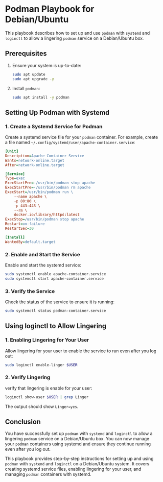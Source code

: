 # Podman Playbook for Debian/Ubuntu

This playbook describes how to set up and use `podman` with `systemd` and `loginctl` to allow a lingering `podman` service on a Debian/Ubuntu box.

## Prerequisites

1. Ensure your system is up-to-date:

    ```sh
    sudo apt update
    sudo apt upgrade -y
    ```

2. Install `podman`:

    ```sh
    sudo apt install -y podman
    ```

## Setting Up Podman with Systemd

### 1. Create a Systemd Service for Podman

Create a systemd service file for your `podman` container. For example, create a file named `~/.config/systemd/user/apache-container.service`:

```ini
[Unit]
Description=Apache Container Service
Wants=network-online.target
After=network-online.target

[Service]
Type=exec
ExecStartPre=-/usr/bin/podman stop apache
ExecStartPre=-/usr/bin/podman rm apache
ExecStart=/usr/bin/podman run \
    --name apache \
    -p 80:80 \
    -p 443:443 \
    --rm \
    docker.io/library/httpd:latest
ExecStop=/usr/bin/podman stop apache
Restart=on-failure
RestartSec=30

[Install]
WantedBy=default.target
```

### 2. Enable and Start the Service

Enable and start the systemd service:

```sh
sudo systemctl enable apache-container.service
sudo systemctl start apache-container.service
```

### 3. Verify the Service

Check the status of the service to ensure it is running:

```sh
sudo systemctl status podman-container.service
```

## Using loginctl to Allow Lingering

### 1. Enabling Lingering for Your User

Allow lingering for your user to enable the service to run even after you log out:

```sh
sudo loginctl enable-linger $USER
```

### 2. Verify Lingering

verify that lingering is enable for your user:

```sh
loginctl show-user $USER | grep Linger
```

The output should show ```Linger=yes```.

## Conclusion

You have successfully set up `podman` with `systemd` and `loginctl` to allow a lingering `podman` service on a Debian/Ubuntu box. You can now manage your `podman` containers using systemd and ensure they continue running even after you log out.

This playbook provides step-by-step instructions for setting up and using `podman` with `systemd` and `loginctl` on a Debian/Ubuntu system. It covers creating systemd service files, enabling lingering for your user, and managing `podman` containers with systemd.
